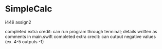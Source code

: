 # SimpleCalc
i449 assign2

completed extra credit: can run program through terminal; details written as comments in main.swift
completed extra credit: can output negative values (ex. 4-5 outputs -1)
